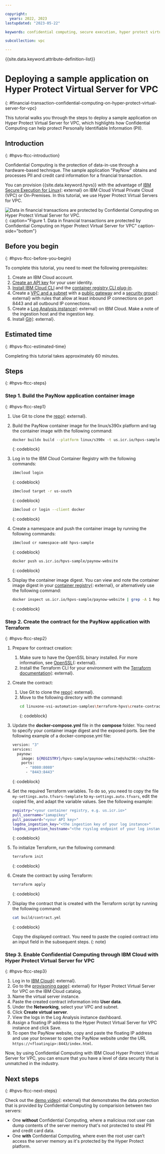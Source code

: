 ```yaml
---

copyright:
  years: 2022, 2023
lastupdated: "2023-05-22"

keywords: confidential computing, secure execution, hyper protect virtual server for vpc, terraform, tutorial, financial transaction

subcollection: vpc

---
```


{{site.data.keyword.attribute-definition-list}}

# Deploying a sample application on Hyper Protect Virtual Server for VPC
{: #financial-transaction-confidential-computing-on-hyper-protect-virtual-server-for-vpc}

This tutorial walks you through the steps to deploy a sample application on Hyper Protect Virtual Server for VPC, which highlights how Confidential Computing can help protect Personally Identifiable Information (PII).

## Introduction
{: #hpvs-ftcc-introduction}

Confidential Computing is the protection of data-in-use through a hardware-based technique. The sample application "PayNow" obtains and processes PII and credit card information for a financial transaction.

You can provision {{site.data.keyword.hpvs}} with the advantage of [IBM Secure Execution for Linux](https://www.ibm.com/docs/en/linux-on-systems?topic=virtualization-introducing-secure-execution-linux){: external} on IBM Cloud Virtual Private Cloud (VPC) or On-Premises. In this tutorial, we use Hyper Protect Virtual Servers for VPC.

![Data in financial transactions are protected by Confidential Computing on Hyper Protect Virtual Server for VPC.](images/paynow-code-pattern.svg "Data in financial transactions are protected by Confidential Computing on Hyper Protect Virtual Server for VPC."){: caption="Figure 1. Data in financial transactions are protected by Confidential Computing on Hyper Protect Virtual Server for VPC" caption-side="bottom"}

## Before you begin
{: #hpvs-ftcc-before-you-begin}

To complete this tutorial, you need to meet the following prerequisites: 
1.	Create an IBM Cloud account.
2.	[Create an API key](/docs/account?topic=account-userapikey) for your user identity.
3.	[Install IBM Cloud CLI](/docs/cli?topic=cli-install-ibmcloud-cli) and the [container registry CLI plug-in](/docs/cli?topic=cli-install-devtools-manually#idt-install-container-registry-cli-plugin).
4.	Create a [VPC and a subnet](/docs/vpc?topic=vpc-creating-a-vpc-using-the-ibm-cloud-console#creating-a-vpc-and-subnet) with a [public gateway](/docs/vpc?topic=vpc-create-public-gateways) and a [security group](https://cloud.ibm.com/vpc-ext/network/securityGroups){: external} with rules that allow at least inbound IP connections on port 8443 and all outbound IP connections.
5.	Create a [Log Analysis instance](https://cloud.ibm.com/catalog/services/logdna?callback=%2Fobserve%2Flogging%2Fcreate){: external} on IBM Cloud. Make a note of the ingestion host and the ingestion key.
6.	Install [Git](https://github.com/git-guides/install-git){: external}.

## Estimated time 
{: #hpvs-ftcc-estimated-time}

Completing this tutorial takes approximately 60 minutes.

## Steps
{: #hpvs-ftcc-steps}

### Step 1. Build the PayNow application container image
{: #hpvs-ftcc-step1}

1. Use Git to clone the [repo](https://github.com/ibm-hyper-protect/paynow-website){: external}. 

2. Build the PayNow container image for the linux/s390x platform and tag the container image with the following command:
   ```sh
   docker buildx build --platform linux/s390x -t us.icr.io/hpvs-sample/paynow-website .
   ```
   {: codeblock} 

3. Log in to the IBM Cloud Container Registry with the following commands:
   ```sh
   ibmcloud login
   ```
   {: codeblock} 

   ```sh
   ibmcloud target -r us-south
   ```
   {: codeblock} 

   ```sh
   ibmcloud cr login --client docker
   ```
   {: codeblock} 

4. Create a namespace and push the container image by running the following commands: 
   ```sh
   ibmcloud cr namespace-add hpvs-sample
   ```
   {: codeblock} 
   
   ```sh
   docker push us.icr.io/hpvs-sample/paynow-website
   ```
   {: codeblock} 
   
5. Display the container image digest. You can view and note the container image digest in your [container registry](/registry/images){: external}, or alternatively use the following command:
   ```sh
   docker inspect us.icr.io/hpvs-sample/paynow-website | grep -A 1 RepoDigests
   ```
   {: codeblock}

### Step 2. Create the contract for the PayNow application with Terraform
{: #hpvs-ftcc-step2}

1. Prepare for contract creation:
   1. Make sure to have the OpenSSL binary installed. For more information, see [OpenSSL](https://github.com/ibm-hyper-protect/linuxone-vsi-automation-samples){: external}. 
   2. Install the Terraform CLI for your environment with the [Terraform documentation](https://developer.hashicorp.com/terraform){: external}. 

2. Create the contract:
   1. Use Git to clone the [repo](https://github.com/ibm-hyper-protect/linuxone-vsi-automation-samples){: external}. 
   2. Move to the following directory with the command:
      ```sh
      cd linuxone-vsi-automation-samples\terraform-hpvs\create-contract-dynamic-registry
      ```
      {: codeblock}

3. Update the **docker-compose.yml** file in the **compose** folder. You need to specify your container image digest and the exposed ports. See the following example of a docker-compose.yml file:
   ```sh
   version: "3"
   services:
     paynow:
       image: ${REGISTRY}/hpvs-sample/paynow-website@sha256:<sha256>
       ports:
         - "8080:8080"
         - "8443:8443"
   ```
   {: codeblock}

4. Set the required Terraform variables. To do so, you need to copy the file `my-settings.auto.tfvars-template` to `my-settings.auto.tfvars`, edit the copied file, and adapt the variable values. See the following example: 
   ```sh
   registry="<your container registry, e.g. us.icr.io>"
   pull_username="iamapikey"
   pull_password="<your API key>"
   logdna_ingestion_key="<the ingestion key of your log instance>"
   logdna_ingestion_hostname="<the rsyslog endpoint of your log instance without theport, e.g. syslog-a.<log_region>.logging.cloud.ibm.com>"
   ```
   {: codeblock}

5. To initialize Terraform, run the following command:
   ```sh
   terraform init
   ```
   {: codeblock}

6. Create the contract by using Terraform:
   ```sh
   terraform apply
   ```
   {: codeblock}

7. Display the contract that is created with the Terraform script by running the following command:
   ```sh
   cat build/contract.yml
   ```
   {: codeblock}
 
   Copy the displayed contract. You need to paste the copied contract into an input field in the subsequent steps.
   {: note}

### Step 3. Enable Confidential Computing through IBM Cloud with Hyper Protect Virtual Server for VPC
{: #hpvs-ftcc-step3}

1.	Log in to [IBM Cloud](/login){: external}.
2.	Go to the [provisoning page](/vpc-ext/provision/vs?architecture=s390x&secureExecution=true){: external} for Hyper Protect Virtual Server for VPC on the IBM Cloud catalog.
3.	Name the virtual server instance.
4.	Paste the created contract information into **User data**. 
5.	Under the **Networking**, select your VPC and subnet.
6.	Click **Create virtual server**.
7.	View the logs in the Log Analysis instance dashboard.
8.	Assign a floating IP address to the Hyper Protect Virtual Server for VPC instance and click Save. 
9.	To open the PayNow website, copy and paste the floating IP address and use your browser to open the PayNow website under the URL `https://<floatingip>:8443/index.html`.

Now, by using Confidential Computing with IBM Cloud Hyper Protect Virtual Server for VPC, you can ensure that you have a level of data security that is unmatched in the industry. 

## Next steps
{: #hpvs-ftcc-next-steps}

Check out the [demo video](https://mediacenter.ibm.com/media/IBM+Cloud+Show+Me-+Hyper+Protect+Services+for+Confidential+Computing+Demo/1_f7e970ig){: external} that demonstrates the data protection that is provided by Confidential Computing by comparision between two servers:
- One **without** Confidential Computing, where a malicious root user can dump contents of the server memory that's not protected to steal PII and credit card data.
- One **with** Confidential Computing, where even the root user can’t access the server memory as it's protected by the Hyper Protect platform.
